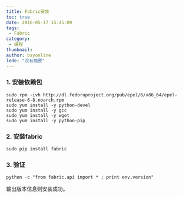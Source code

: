 ```yaml
---
title: Fabric安装
toc: true
date: 2016-05-17 15:45:09
tags:
 - Fabric
category: 
 - 编程
thumbnail: 
author: bsyonline
lede: "没有摘要"
---
```



### 1. 安装依赖包

```shell
sudo rpm -ivh http://dl.fedoraproject.org/pub/epel/6/x86_64/epel-release-6-8.noarch.rpm  
sudo yum install -y python-devel  
sudo yum install -y gcc  
sudo yum install -y wget  
sudo yum install -y python-pip  
```
### 2. 安装fabric
```shell
sudo pip install fabric
```
### 3. 验证

```shell
python -c "from fabric.api import * ; print env.version"
```
输出版本信息则安装成功。
